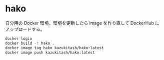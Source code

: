 # hako

自分用の Docker 環境。環境を更新したら image を作り直して DockerHub にアップロードする。

```bash
docker login
docker build -t hako .
docker image tag hako kazukitash/hako:latest
docker image push kazukitash/hako:latest
```
